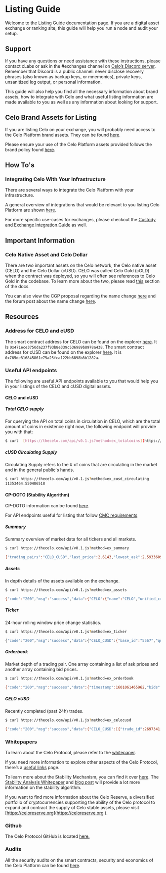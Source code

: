 # Listing Guide
Welcome to the Listing Guide documentation page. If you are a digital asset exchange or ranking site, this guide will help you run a node and audit your setup. 

## Support
If you have any questions or need assistance with these instructions, please contact cLabs or ask in the #exchanges channel on [Celo’s Discord server](https://chat.celo.org/). Remember that Discord is a public channel: never disclose recovery phrases (also known as backup keys, or mnemonics), private keys, unsanitized log output, or personal information.

This guide will also help you find all the necessary information about brand assets, how to integrate with Celo and what useful listing information are made available to you as well as any information about looking for support.

## Celo Brand Assets for Listing
If you are listing Celo on your exchange, you will probably need access to the Celo Platform brand assets. They can be found [here](https://celo.org/experience/brand#overview).  

Please ensure your use of the Celo Platform assets provided follows the brand policy found [here](https://celo.org/brand-policy).

## How To's
### Integrating Celo With Your Infrastructure
There are several ways to integrate the Celo Platform with your infrastructure.

A general overview of integrations that would be relevant to you listing Celo Platform are shown [here](https://docs.celo.org/developer-guide/integrations/general).

For more specific use-cases for exchanges, please checkout the [Custody and Exchange Integration Guide](https://docs.celo.org/developer-guide/integrations/custody) as well.

## Important Information
### Celo Native Asset and Celo Dollar

There are two important assets on the Celo network, the Celo native asset (CELO) and the Celo Dollar (cUSD). CELO was called Celo Gold (cGLD) when the contract was deployed, so you will often see references to Celo Gold in the codebase. To learn more about the two, please read [this](https://docs.celo.org/developer-guide/overview/celo-for-eth-devs#the-celo-native-asset-and-the-celo-dollar) section of the docs.

You can also view the CGP proposal regarding the name change [here](https://github.com/celo-org/celo-proposals/blob/master/CGPs/0003.md) and the forum post about the name change [here](https://forum.celo.org/t/proposal-to-rename-celo-gold-to-celo-native-asset/528).

## Resources
### Address for CELO and cUSD
The smart contract address for CELO can be found on the explorer [here](https://explorer.celo.org/address/0x471ece3750da237f93b8e339c536989b8978a438/transactions). It is `0x471ece3750da237f93b8e339c536989b8978a438`.
The smart contract address for cUSD can be found on the explorer [here](https://explorer.celo.org/address/0x765de816845861e75a25fca122bb6898b8b1282a/transactions).
It is `0x765de816845861e75a25fca122bb6898b8b1282a`.


### Useful API endpoints
The following are useful API endpoints available to you that would help you in your listings of the CELO and cUSD digital assets.

#### CELO and cUSD

##### Total CELO supply
For querying the API on total coins in circulation in CELO, which are the total amount of coins in existence right now, the following endpoint will provide you with that:
```sh
$ curl  [https://thecelo.com/api/v0.1.js?method=ex_totalcoins](https://thecelo.com/api/v0.1.js?method=ex_totalcoins) {"code":"200","msg":"success","data":{"CELO":608485841.9959723,"cUSD":10250632.56099673}}
```

##### cUSD Circulating Supply
Circulating Supply refers to the # of coins that are circulating in the market and in the general public's hands.
```sh
$ curl https://thecelo.com/api/v0.1.js?method=ex_cusd_circulating
11353464.550486518
```

#### CP-DOTO (Stability Algorithm)

CP-DOTO information can be found [here](https://docs.celo.org/celo-codebase/protocol/stability/doto).

For API endpoints useful for listing that follow [CMC requirements](https://docs.google.com/document/d/1S4urpzUnO2t7DmS_1dc4EL4tgnnbTObPYXvDeBnukCg/edit#)

##### Summary
Summary overview of market data for all tickers and all markets.

```sh 
$ curl https://thecelo.com/api/v0.1.js?method=ex_summary

{"trading_pairs":"CELO_CUSD","last_price":2.6143,"lowest_ask":2.5933609958506225,"highest_bid":2.5676,"base_volume":37524.32000000003,"quote_volume":14714.520000000002,"price_change_percent_24h":3.7027120070382127,"highest_price_24h":2.649,"lowest_price_24h":2.4787}}
```

##### Assets
In depth details of the assets available on the exchange.

```sh
$ curl https://thecelo.com/api/v0.1.js?method=ex_assets

{"code":"200","msg":"success","data":{"CELO":{"name":"CELO","unified_cryptoasset_id":"5567","can_withdraw":"true","can_deposit":"true","min_withdraw":"0.000000000000000001","max_withdraw":"0.000000000000000001","maker_fee":"0.00","taker_fee":"0.005"},"CUSD":{"name":"Celo Dollars","unified_cryptoasset_id":"825","can_withdraw":"true","can_deposit":"true","min_withdraw":"0.000000000000000001","max_withdraw":"0.000000000000000001","maker_fee":"0.00","taker_fee":"0.005"}}}
```

##### Ticker
24-hour rolling window price change statistics.

```sh
$ curl https://thecelo.com/api/v0.1.js?method=ex_ticker

{"code":"200","msg":"success","data":{"CELO_CUSD":{"base_id":"5567","quote_id":"825","last_price":2.6124,"quote_volume":14789.520000000002,"base_volume":37720.30000000003,"isFrozen":"0"}}}
```

##### Orderbook
Market depth of a trading pair. One array containing a list of ask prices and another array containing bid prices.

```sh
$ curl https://thecelo.com/api/v0.1.js?method=ex_orderbook

{"code":"200","msg":"success","data":{"timestamp":1601061465962,"bids":[["2.5964","100"]],"asks":[["2.622606871230003","100"]]}}
```

##### CELO cUSD
Recently completed (past 24h) trades.

```sh 
$ curl https://thecelo.com/api/v0.1.js?method=ex_celocusd

{"code":"200","msg":"success","data":{"CELO_CUSD":[{"trade_id":2697341,"timestamp":1601061491,"price":0.38238291620515147,"quote_volume":25,"base_volume":65.37948987916423,"type":"Sell"},{"trade_id":2697336,"timestamp":1601061466,"price":0.382293821845672,"quote_volume":25,"base_volume":65.39472670341044,"type":"Sell"}]}}
```

### Whitepapers
To learn about the Celo Protocol, please refer to the [whitepaper](https://celo.org/papers/Celo_A_Multi_Asset_Cryptographic_Protocol_for_Decentralized_Social_Payments.pdf).

If you need more information to explore other aspects of the Celo Protocol, there’s a [useful links](https://docs.celo.org/#useful-links) page.

To learn more about the Stability Mechanism, you can find it over [here](https://docs.celo.org/celo-codebase/protocol/stability). 
The [Stability Analysis Whitepaper](https://celo.org/papers/Celo_Stability_Analysis.pdf) and [blog post](https://medium.com/celohq/a-look-at-the-celo-stability-analysis-white-paper-part-1-23edd5ef8b5) will provide a lot more information on the stability algorithm.

If you want to find more information about the Celo Reserve, a diversified portfolio of cryptocurrencies supporting the ability of the Celo protocol to expand and contract the supply of Celo stable assets, please visit [https://celoreserve.org](https://celoreserve.org ).

### Github
The Celo Protocol GitHub is located [here.](https://github.com/celo-org/)

### Audits
All the security audits on the smart contracts, security and economics of the Celo Platform can be found [here](https://celo.org/audits).
